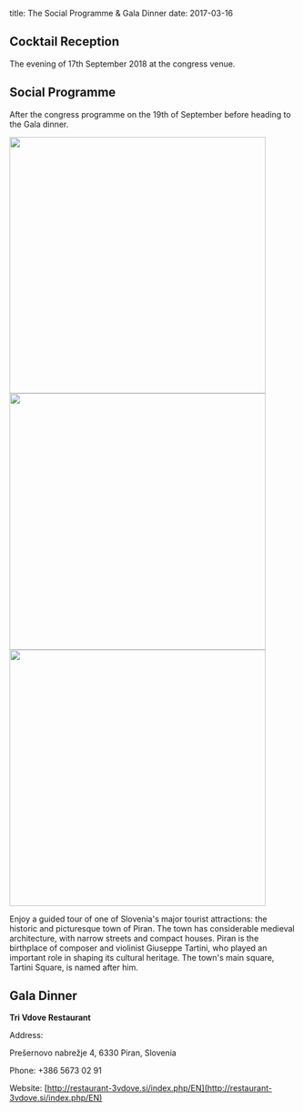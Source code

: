 title: The Social Programme & Gala Dinner
date: 2017-03-16 

<h2>Cocktail Reception</h2>

The evening of 17th September 2018 at the congress venue.

<h2>Social Programme</h2>

After the congress programme on the 19th of September before heading to the Gala dinner.


<img src="http://prod-upp-image-read.ft.com/78aca882-516b-11e7-a1f2-db19572361bb" width="450px">

<img src="https://media-cdn.tripadvisor.com/media/photo-s/02/27/62/1b/panorama.jpg" width="450px">

<img src="https://content.selectbox.si/uploads/2013/10/darilni_paketi_restavracija_tri_vdove_1.jpg" width="450px">

Enjoy a guided tour of one of Slovenia's major tourist attractions: the historic and picturesque town of Piran. The town has considerable medieval architecture, with narrow streets and compact houses. Piran is the birthplace of composer and violinist Giuseppe Tartini, who played an important role in shaping its cultural heritage. The town's main square, Tartini Square, is named after him. 

<h2>Gala Dinner</h2>

**Tri Vdove Restaurant**

Address: 

Prešernovo nabrežje 4, 6330 Piran, Slovenia

Phone: +386 5673 02 91

Website: [http://restaurant-3vdove.si/index.php/EN](http://restaurant-3vdove.si/index.php/EN)  

